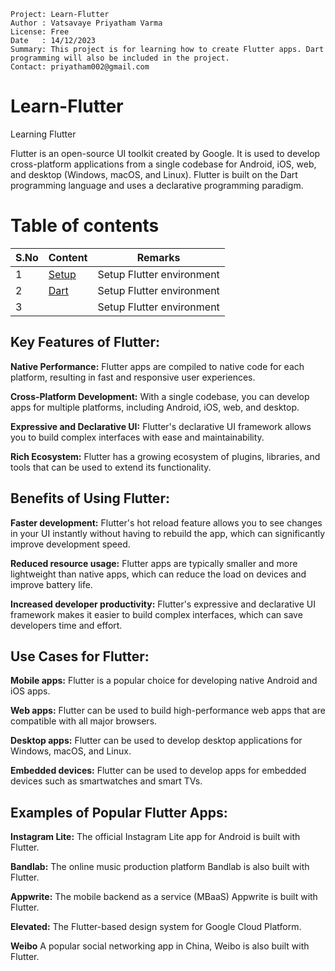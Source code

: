 ```
Project: Learn-Flutter
Author : Vatsavaye Priyatham Varma
License: Free
Date   : 14/12/2023
Summary: This project is for learning how to create Flutter apps. Dart programming will also be included in the project.
Contact: priyatham002@gmail.com

```

# Learn-Flutter
Learning Flutter


Flutter is an open-source UI toolkit created by Google. It is used to develop cross-platform applications from a single codebase for Android, iOS, web, and desktop (Windows, macOS, and Linux). Flutter is built on the Dart programming language and uses a declarative programming paradigm.

# **Table of contents**

| S.No | Content | Remarks |
| - | - | - |
| 1 | [Setup](https://github.com/PriyathamVarma/Learn-Flutter/blob/main/Setup.md) | Setup Flutter environment |
| 2 | [Dart](https://github.com/PriyathamVarma/Learn-Flutter/blob/main/Setup.md) | Setup Flutter environment |
| 3 | [](https://github.com/PriyathamVarma/Learn-Flutter/blob/main/Setup.md) | Setup Flutter environment |

## **Key Features of Flutter:**

**Native Performance:** Flutter apps are compiled to native code for each platform, resulting in fast and responsive user experiences.

**Cross-Platform Development:** With a single codebase, you can develop apps for multiple platforms, including Android, iOS, web, and desktop.

**Expressive and Declarative UI:** Flutter's declarative UI framework allows you to build complex interfaces with ease and maintainability.

**Rich Ecosystem:** Flutter has a growing ecosystem of plugins, libraries, and tools that can be used to extend its functionality.

## **Benefits of Using Flutter:**

**Faster development:** Flutter's hot reload feature allows you to see changes in your UI instantly without having to rebuild the app, which can significantly improve development speed.

**Reduced resource usage:** Flutter apps are typically smaller and more lightweight than native apps, which can reduce the load on devices and improve battery life.

**Increased developer productivity:** Flutter's expressive and declarative UI framework makes it easier to build complex interfaces, which can save developers time and effort.

## **Use Cases for Flutter:**

**Mobile apps:** Flutter is a popular choice for developing native Android and iOS apps.

**Web apps:** Flutter can be used to build high-performance web apps that are compatible with all major browsers.

**Desktop apps:** Flutter can be used to develop desktop applications for Windows, macOS, and Linux.

**Embedded devices:** Flutter can be used to develop apps for embedded devices such as smartwatches and smart TVs.

## **Examples of Popular Flutter Apps:**

**Instagram Lite:** The official Instagram Lite app for Android is built with Flutter.

**Bandlab:** The online music production platform Bandlab is also built with Flutter.

**Appwrite:** The mobile backend as a service (MBaaS) Appwrite is built with Flutter.

**Elevated:** The Flutter-based design system for Google Cloud Platform.

**Weibo** A popular social networking app in China, Weibo is also built with Flutter.
